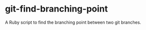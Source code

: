 git-find-branching-point
========================

A Ruby script to find the branching point between two git branches.